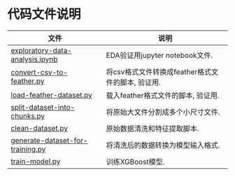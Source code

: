 # 代码文件说明

| 文件       | 说明 |
| ------------ | ---- |
| [exploratory-data-analysis.ipynb](./exploratory-data-analysis.ipynb) | EDA验证用jupyter notebook文件. |
| [convert-csv-to-feather.py](./convert-csv-to-feather.py) | 将csv格式文件转换成feather格式文件的脚本, 验证用. |
| [load-feather-dataset.py](./load-feather-dataset.py) | 载入feather格式文件的脚本, 验证用. |
| [split-dataset-into-chunks.py](./split-dataset-into-chunks.py) | 将原始大文件分割成多个小尺寸文件. |
| [clean-dataset.py](./clean-dataset.py) | 原始数据清洗和特征提取脚本. |
| [generate-dataset-for-training.py](./generate-dataset-for-training.py) | 将清洗后的数据转换为模型输入格式. |
| [train-model.py](./train-model.py) | 训练XGBoost模型. |